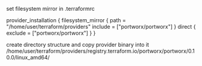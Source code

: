 set filesystem mirror in .terraformrc

provider_installation {
  filesystem_mirror {
    path    = "/home/user/terraform/providers"
    include = ["portworx/portworx"]
  }
  direct {
    exclude = ["portworx/portworx"]
  }
}


create directory structure and copy provider binary into it
/home/user/terraform/providers/registry.terraform.io/portworx/portworx/0.10.0/linux_amd64/